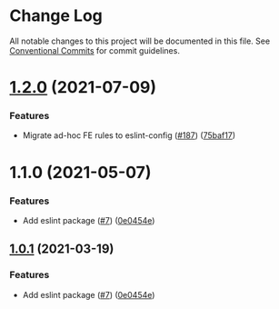 # Change Log

All notable changes to this project will be documented in this file.
See [Conventional Commits](https://conventionalcommits.org) for commit guidelines.

# [1.2.0](https://github.com/fathomswap/fathom-toolkit/tree/master/packages/eslint-config-fathom/compare/@fathomswap/eslint-config-fathom@1.1.0...@fathomswap/eslint-config-fathom@1.2.0) (2021-07-09)


### Features

* Migrate ad-hoc FE rules to eslint-config ([#187](https://github.com/fathomswap/fathom-toolkit/tree/master/packages/eslint-config-fathom/issues/187)) ([75baf17](https://github.com/fathomswap/fathom-toolkit/tree/master/packages/eslint-config-fathom/commit/75baf175c8316fdfc549bc99e2bc38d65b18c5b6))





# 1.1.0 (2021-05-07)


### Features

* Add eslint package ([#7](https://github.com/fathomswap/fathom-toolkit/tree/master/packages/eslint-config-fathom/issues/7)) ([0e0454e](https://github.com/fathomswap/fathom-toolkit/tree/master/packages/eslint-config-fathom/commit/0e0454eb9a63e976934956dc5c66fbef2ce2017a))





## [1.0.1](https://github.com/fathomswap/fathom-toolkit/tree/master/packages/eslint-config-fathom/compare/@fathomswap-libs/eslint-config-fathom@1.0.1...@fathomswap-libs/eslint-config-fathom@1.0.1) (2021-03-19)


### Features

* Add eslint package ([#7](https://github.com/fathomswap/fathom-toolkit/tree/master/packages/eslint-config-fathom/issues/7)) ([0e0454e](https://github.com/fathomswap/fathom-toolkit/tree/master/packages/eslint-config-fathom/commit/0e0454eb9a63e976934956dc5c66fbef2ce2017a))
